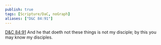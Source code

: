 ```yaml
---
publish: true
tags: [Scripture/DaC, noGraph]
aliases: ["D&C 84:91"]
---
```

[D&C 84:91](https://churchofjesuschrist.org/study/scriptures/dc-testament/dc/84?lang=eng&id=p91#p91) And he that doeth not these things is not my disciple; by this you may know my disciples.
